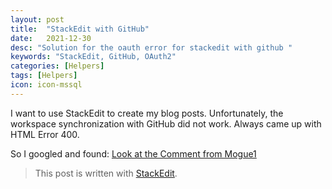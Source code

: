 ```yaml
---
layout: post
title:  "StackEdit with GitHub"
date:   2021-12-30
desc: "Solution for the oauth error for stackedit with github "
keywords: "StackEdit, GitHub, OAuth2"
categories: [Helpers]
tags: [Helpers]
icon: icon-mssql
---
```

I want to use StackEdit to create my blog posts.
Unfortunately, the workspace synchronization with GitHub did not work.
Always came up with HTML Error 400.

So I googled and found:
[Look at the Comment from Mogue1](https://github.com/benweet/stackedit/issues/1755#issuecomment-918949789)

> This post is written with [StackEdit](https://stackedit.io/).
<!--stackedit_data:
eyJoaXN0b3J5IjpbLTg0MTI3MDc1NF19
-->